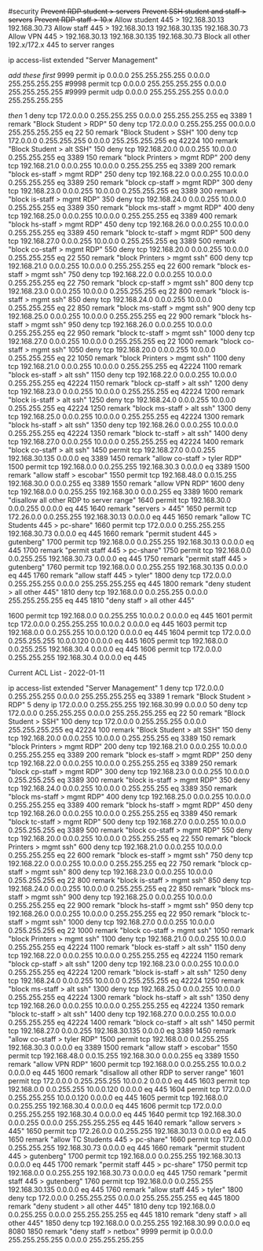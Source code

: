 #security 
~~Prevent RDP student > servers~~
~~Prevent SSH student and staff > servers~~
~~Prevent RDP staff > 10.x~~
Allow student 445 > 192.168.30.13 192.168.30.73
Allow staff 445 > 192.168.30.13 192.168.30.135 192.168.30.73
Allow VPN 445 > 192.168.30.13 192.168.30.135 192.168.30.73
Block all other 192.x/172.x 445 to server ranges



ip access-list extended "Server Management"

*add these first*
9999 permit ip 0.0.0.0 255.255.255.255 0.0.0.0 255.255.255.255
#9998 permit tcp 0.0.0.0 255.255.255.255 0.0.0.0 255.255.255.255
#9999 permit udp 0.0.0.0 255.255.255.255 0.0.0.0 255.255.255.255

*then*
1 deny tcp 172.0.0.0 0.255.255.255  0.0.0.0 255.255.255.255 eq 3389
1 remark "Block Student > RDP"
50 deny tcp 172.0.0.0 0.255.255.255  00.0.0.0 255.255.255.255 eq 22
50 remark "Block Student > SSH"
100 deny tcp 172.0.0.0 0.255.255.255  0.0.0.0 255.255.255.255 eq 42224
100 remark "Block Student > alt SSH"
150 deny tcp 192.168.20.0 0.0.0.255  10.0.0.0 0.255.255.255 eq 3389
150 remark "block Printers > mgmt RDP"
200 deny tcp 192.168.21.0 0.0.0.255  10.0.0.0 0.255.255.255 eq 3389
200 remark "block es-staff > mgmt RDP"
250 deny tcp 192.168.22.0 0.0.0.255  10.0.0.0 0.255.255.255 eq 3389
250 remark "block cp-staff > mgmt RDP"
300 deny tcp 192.168.23.0 0.0.0.255  10.0.0.0 0.255.255.255 eq 3389
300 remark "block is-staff > mgmt RDP"
350 deny tcp 192.168.24.0 0.0.0.255  10.0.0.0 0.255.255.255 eq 3389
350 remark "block ms-staff > mgmt RDP"
400 deny tcp 192.168.25.0 0.0.0.255  10.0.0.0 0.255.255.255 eq 3389
400 remark "block hs-staff > mgmt RDP"
450 deny tcp 192.168.26.0 0.0.0.255  10.0.0.0 0.255.255.255 eq 3389
450 remark "block tc-staff > mgmt RDP"
500 deny tcp 192.168.27.0 0.0.0.255  10.0.0.0 0.255.255.255 eq 3389
500 remark "block co-staff > mgmt RDP"
550 deny tcp 192.168.20.0 0.0.0.255  10.0.0.0 0.255.255.255 eq 22
550 remark "block Printers > mgmt ssh"
600 deny tcp 192.168.21.0 0.0.0.255  10.0.0.0 0.255.255.255 eq 22
600 remark "block es-staff > mgmt ssh"
750 deny tcp 192.168.22.0 0.0.0.255  10.0.0.0 0.255.255.255 eq 22
750 remark "block cp-staff > mgmt ssh"
800 deny tcp 192.168.23.0 0.0.0.255  10.0.0.0 0.255.255.255 eq 22
800 remark "block is-staff > mgmt ssh"
850 deny tcp 192.168.24.0 0.0.0.255  10.0.0.0 0.255.255.255 eq 22
850 remark "block ms-staff > mgmt ssh"
900 deny tcp 192.168.25.0 0.0.0.255  10.0.0.0 0.255.255.255 eq 22
900 remark "block hs-staff > mgmt ssh"
950 deny tcp 192.168.26.0 0.0.0.255  10.0.0.0 0.255.255.255 eq 22
950 remark "block tc-staff > mgmt ssh"
1000 deny tcp 192.168.27.0 0.0.0.255  10.0.0.0 0.255.255.255 eq 22
1000 remark "block co-staff > mgmt ssh"
1050 deny tcp 192.168.20.0 0.0.0.255  10.0.0.0 0.255.255.255 eq 22
1050 remark "block Printers > mgmt ssh"
1100 deny tcp 192.168.21.0 0.0.0.255  10.0.0.0 0.255.255.255 eq 42224
1100 remark "block es-staff > alt ssh"
1150 deny tcp 192.168.22.0 0.0.0.255  10.0.0.0 0.255.255.255 eq 42224
1150 remark "block cp-staff > alt ssh"
1200 deny tcp 192.168.23.0 0.0.0.255  10.0.0.0 0.255.255.255 eq 42224
1200 remark "block is-staff > alt ssh"
1250 deny tcp 192.168.24.0 0.0.0.255  10.0.0.0 0.255.255.255 eq 42224
1250 remark "block ms-staff > alt ssh"
1300 deny tcp 192.168.25.0 0.0.0.255  10.0.0.0 0.255.255.255 eq 42224
1300 remark "block hs-staff > alt ssh"
1350 deny tcp 192.168.26.0 0.0.0.255  10.0.0.0 0.255.255.255 eq 42224
1350 remark "block tc-staff > alt ssh"
1400 deny tcp 192.168.27.0 0.0.0.255  10.0.0.0 0.255.255.255 eq 42224
1400 remark "block co-staff > alt ssh"
1450 permit tcp 192.168.27.0 0.0.0.255  192.168.30.135 0.0.0.0 eq 3389
1450 remark "allow co-staff > tyler RDP"
1500 permit tcp 192.168.0.0 0.0.255.255  192.168.30.3 0.0.0.0 eq 3389
1500 remark "allow staff > escobar"
1550 permit tcp 192.168.48.0 0.0.15.255 192.168.30.0 0.0.0.255 eq 3389
1550 remark "allow VPN RDP"
1600 deny tcp 192.168.0.0 0.0.255.255  192.168.30.0 0.0.0.255 eq 3389
1600 remark "disallow all other RDP to server range"
1640 permit tcp 192.168.30.0 0.0.0.255 0.0.0.0 eq 445
1640 remark "servers > 445"
1650 permit tcp 172.26.0.0 0.0.255.255 192.168.30.13 0.0.0.0 eq 445
1650 remark "allow TC Students 445 > pc-share"
1660 permit tcp 172.0.0.0 0.255.255.255 192.168.30.73 0.0.0.0 eq 445
1660 remark "permit student 445 > gutenberg"
1700 permit tcp 192.168.0.0 0.0.255.255 192.168.30.13 0.0.0.0 eq 445
1700 remark "permit staff 445 > pc-share"
1750 permit tcp 192.168.0.0 0.0.255.255 192.168.30.73 0.0.0.0 eq 445
1750 remark "permit staff 445 > gutenberg"
1760 permit tcp 192.168.0.0 0.0.255.255 192.168.30.135 0.0.0.0 eq 445
1760 remark "allow staff 445 > tyler"
1800 deny tcp 172.0.0.0 0.255.255.255 0.0.0.0 255.255.255.255 eq 445
1800 remark "deny student > all other 445"
1810 deny tcp 192.168.0.0 0.0.255.255 0.0.0.0 255.255.255.255 eq 445
1810 "deny staff > all other 445"


1600 permit tcp 192.168.0.0 0.0.255.255 10.0.0.2 0.0.0.0 eq 445
1601 permit tcp 172.0.0.0 0.255.255.255 10.0.0.2 0.0.0.0 eq 445
1603 permit tcp 192.168.0.0 0.0.255.255 10.0.0.120 0.0.0.0 eq 445
1604 permit tcp 172.0.0.0 0.255.255.255 10.0.0.120 0.0.0.0 eq 445
1605 permit tcp 192.168.0.0 0.0.255.255 192.168.30.4 0.0.0.0 eq 445
1606 permit tcp 172.0.0.0 0.255.255.255 192.168.30.4 0.0.0.0 eq 445


Current ACL List - 2022-01-11

ip access-list extended "Server Management"
     1 deny tcp 172.0.0.0 0.255.255.255 0.0.0.0 255.255.255.255 eq 3389
     1 remark "Block Student > RDP"
     5 deny ip 172.0.0.0 0.255.255.255 192.168.30.99 0.0.0.0
     50 deny tcp 172.0.0.0 0.255.255.255 0.0.0.0 255.255.255.255 eq 22
     50 remark "Block Student > SSH"
     100 deny tcp 172.0.0.0 0.255.255.255 0.0.0.0 255.255.255.255 eq 42224
     100 remark "Block Student > alt SSH"
     150 deny tcp 192.168.20.0 0.0.0.255 10.0.0.0 0.255.255.255 eq 3389
     150 remark "block Printers > mgmt RDP"
     200 deny tcp 192.168.21.0 0.0.0.255 10.0.0.0 0.255.255.255 eq 3389
     200 remark "block es-staff > mgmt RDP"
     250 deny tcp 192.168.22.0 0.0.0.255 10.0.0.0 0.255.255.255 eq 3389
     250 remark "block cp-staff > mgmt RDP"
     300 deny tcp 192.168.23.0 0.0.0.255 10.0.0.0 0.255.255.255 eq 3389
     300 remark "block is-staff > mgmt RDP"
     350 deny tcp 192.168.24.0 0.0.0.255 10.0.0.0 0.255.255.255 eq 3389
     350 remark "block ms-staff > mgmt RDP"
     400 deny tcp 192.168.25.0 0.0.0.255 10.0.0.0 0.255.255.255 eq 3389
     400 remark "block hs-staff > mgmt RDP"
     450 deny tcp 192.168.26.0 0.0.0.255 10.0.0.0 0.255.255.255 eq 3389
     450 remark "block tc-staff > mgmt RDP"
     500 deny tcp 192.168.27.0 0.0.0.255 10.0.0.0 0.255.255.255 eq 3389
     500 remark "block co-staff > mgmt RDP"
     550 deny tcp 192.168.20.0 0.0.0.255 10.0.0.0 0.255.255.255 eq 22
     550 remark "block Printers > mgmt ssh"
     600 deny tcp 192.168.21.0 0.0.0.255 10.0.0.0 0.255.255.255 eq 22
     600 remark "block es-staff > mgmt ssh"
     750 deny tcp 192.168.22.0 0.0.0.255 10.0.0.0 0.255.255.255 eq 22
     750 remark "block cp-staff > mgmt ssh"
     800 deny tcp 192.168.23.0 0.0.0.255 10.0.0.0 0.255.255.255 eq 22
     800 remark "block is-staff > mgmt ssh"
     850 deny tcp 192.168.24.0 0.0.0.255 10.0.0.0 0.255.255.255 eq 22
     850 remark "block ms-staff > mgmt ssh"
     900 deny tcp 192.168.25.0 0.0.0.255 10.0.0.0 0.255.255.255 eq 22
     900 remark "block hs-staff > mgmt ssh"
     950 deny tcp 192.168.26.0 0.0.0.255 10.0.0.0 0.255.255.255 eq 22
     950 remark "block tc-staff > mgmt ssh"
     1000 deny tcp 192.168.27.0 0.0.0.255 10.0.0.0 0.255.255.255 eq 22
     1000 remark "block co-staff > mgmt ssh"
     1050 remark "block Printers > mgmt ssh"
     1100 deny tcp 192.168.21.0 0.0.0.255 10.0.0.0 0.255.255.255 eq 42224
     1100 remark "block es-staff > alt ssh"
     1150 deny tcp 192.168.22.0 0.0.0.255 10.0.0.0 0.255.255.255 eq 42224
     1150 remark "block cp-staff > alt ssh"
     1200 deny tcp 192.168.23.0 0.0.0.255 10.0.0.0 0.255.255.255 eq 42224
     1200 remark "block is-staff > alt ssh"
     1250 deny tcp 192.168.24.0 0.0.0.255 10.0.0.0 0.255.255.255 eq 42224
     1250 remark "block ms-staff > alt ssh"
     1300 deny tcp 192.168.25.0 0.0.0.255 10.0.0.0 0.255.255.255 eq 42224
     1300 remark "block hs-staff > alt ssh"
     1350 deny tcp 192.168.26.0 0.0.0.255 10.0.0.0 0.255.255.255 eq 42224
     1350 remark "block tc-staff > alt ssh"
     1400 deny tcp 192.168.27.0 0.0.0.255 10.0.0.0 0.255.255.255 eq 42224
     1400 remark "block co-staff > alt ssh"
     1450 permit tcp 192.168.27.0 0.0.0.255 192.168.30.135 0.0.0.0 eq 3389
     1450 remark "allow co-staff > tyler RDP"
     1500 permit tcp 192.168.0.0 0.0.255.255 192.168.30.3 0.0.0.0 eq 3389
     1500 remark "allow staff > escobar"
     1550 permit tcp 192.168.48.0 0.0.15.255 192.168.30.0 0.0.0.255 eq 3389
     1550 remark "allow VPN RDP"
     1600 permit tcp 192.168.0.0 0.0.255.255 10.0.0.2 0.0.0.0 eq 445
     1600 remark "disallow all other RDP to server range"
     1601 permit tcp 172.0.0.0 0.255.255.255 10.0.0.2 0.0.0.0 eq 445
     1603 permit tcp 192.168.0.0 0.0.255.255 10.0.0.120 0.0.0.0 eq 445
     1604 permit tcp 172.0.0.0 0.255.255.255 10.0.0.120 0.0.0.0 eq 445
     1605 permit tcp 192.168.0.0 0.0.255.255 192.168.30.4 0.0.0.0 eq 445
     1606 permit tcp 172.0.0.0 0.255.255.255 192.168.30.4 0.0.0.0 eq 445
     1640 permit tcp 192.168.30.0 0.0.0.255 0.0.0.0 255.255.255.255 eq 445
     1640 remark "allow servers > 445"
     1650 permit tcp 172.26.0.0 0.0.255.255 192.168.30.13 0.0.0.0 eq 445
     1650 remark "allow TC Students 445 > pc-share"
     1660 permit tcp 172.0.0.0 0.255.255.255 192.168.30.73 0.0.0.0 eq 445
     1660 remark "permit student 445 > gutenberg"
     1700 permit tcp 192.168.0.0 0.0.255.255 192.168.30.13 0.0.0.0 eq 445
     1700 remark "permit staff 445 > pc-share"
     1750 permit tcp 192.168.0.0 0.0.255.255 192.168.30.73 0.0.0.0 eq 445
     1750 remark "permit staff 445 > gutenberg"
     1760 permit tcp 192.168.0.0 0.0.255.255 192.168.30.135 0.0.0.0 eq 445
     1760 remark "allow staff 445 > tyler"
     1800 deny tcp 172.0.0.0 0.255.255.255 0.0.0.0 255.255.255.255 eq 445
     1800 remark "deny student > all other 445"
     1810 deny tcp 192.168.0.0 0.0.255.255 0.0.0.0 255.255.255.255 eq 445
     1810 remark "deny staff > all other 445"
     1850 deny tcp 192.168.0.0 0.0.255.255 192.168.30.99 0.0.0.0 eq 8080
     1850 remark "deny staff > netbox"
     9999 permit ip 0.0.0.0 255.255.255.255 0.0.0.0 255.255.255.255